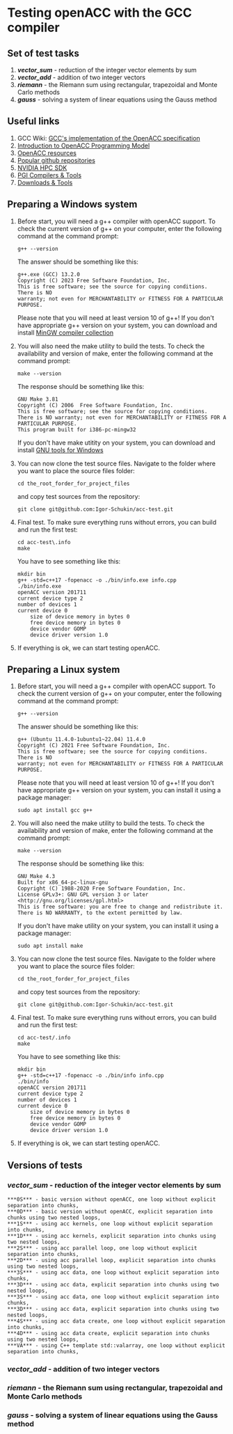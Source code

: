 # Testing openACC with the GCC compiler

## Set of test tasks

1. ***vector_sum*** - reduction of the integer vector elements by sum
1. ***vector_add*** - addition of two integer vectors
1. ***riemann*** - the Riemann sum using rectangular, trapezoidal and Monte Carlo methods
1. ***gauss*** - solving a system of linear equations using the Gauss method

## Useful links

1.  GCC Wiki: [GCC's implementation of the OpenACC specification](https://gcc.gnu.org/wiki/OpenACC)
1.  [Introduction to OpenACC Programming Model](https://ulhpc-tutorials.readthedocs.io/en/latest/gpu/openacc/basics/)
1.  [OpenACC resources](https://www.openacc.org/resources)
1.  [Popular github repositories](https://github.com/OpenACC)
1.  [NVIDIA HPC SDK](https://developer.nvidia.com/hpc-sdk)
1.  [PGI Compilers & Tools](https://www.pgroup.com/index.htm)
1.  [Downloads & Tools](https://www.openacc.org/tools)

## Preparing a Windows system

1.  Before start, you will need a g++ compiler with openACC support. To check the current version of g++ on your computer, enter the following command at the command prompt:
    ```
    g++ --version
    ```
    The answer should be something like this:
    ```
    g++.exe (GCC) 13.2.0
    Copyright (C) 2023 Free Software Foundation, Inc.
    This is free software; see the source for copying conditions.  There is NO
    warranty; not even for MERCHANTABILITY or FITNESS FOR A PARTICULAR PURPOSE.
    ```
    Please note that you will need at least version 10 of g++!
    If you don't have appropriate g++ version on your system, you can download and install [MinGW compiler collection](https://sourceforge.net/projects/gcc-win64/)

1. You will also need the make utility to build the tests. To check the availability and version of make, enter the following command at the command prompt:
    ```
    make --version
    ```
    The response should be something like this:
    ```
    GNU Make 3.81
    Copyright (C) 2006  Free Software Foundation, Inc.
    This is free software; see the source for copying conditions.
    There is NO warranty; not even for MERCHANTABILITY or FITNESS FOR A
    PARTICULAR PURPOSE.
    This program built for i386-pc-mingw32
    ```
    If you don't have make utitity on your system, you can download and install [GNU tools for Windows](https://sourceforge.net/projects/gnuwin32/)

1.  You can now clone the test source files. Navigate to the folder where you want to place the source files folder:
    ```
    cd the_root_forder_for_project_files
    ```
    and copy test sources from the repository:
    ```
    git clone git@github.com:Igor-Schukin/acc-test.git
    ```

1.  Final test. To make sure everything runs without errors, you can build and run the first test:
    ```
    cd acc-test\.info
    make
    ```
    You have to see something like this:
    ```
    mkdir bin
    g++ -std=c++17 -fopenacc -o ./bin/info.exe info.cpp
    ./bin/info.exe
    openACC version 201711
    current device type 2
    number of devices 1
    current device 0
        size of device memory in bytes 0
        free device memory in bytes 0
        device vendor GOMP
        device driver version 1.0
    ```

1.  If everything is ok, we can start testing openACC.

## Preparing a Linux system

1.  Before start, you will need a g++ compiler with openACC support. To check the current version of g++ on your computer, enter the following command at the command prompt:
    ```
    g++ --version
    ```
    The answer should be something like this:
    ```
    g++ (Ubuntu 11.4.0-1ubuntu1~22.04) 11.4.0
    Copyright (C) 2021 Free Software Foundation, Inc.
    This is free software; see the source for copying conditions.  There is NO
    warranty; not even for MERCHANTABILITY or FITNESS FOR A PARTICULAR PURPOSE.
    ```
    Please note that you will need at least version 10 of g++!
    If you don't have appropriate g++ version on your system, you can install it using a package manager:
    ```
    sudo apt install gcc g++
    ```

1. You will also need the make utility to build the tests. To check the availability and version of make, enter the following command at the command prompt:
    ```
    make --version
    ```
    The response should be something like this:
    ```
    GNU Make 4.3
    Built for x86_64-pc-linux-gnu
    Copyright (C) 1988-2020 Free Software Foundation, Inc.
    License GPLv3+: GNU GPL version 3 or later <http://gnu.org/licenses/gpl.html>
    This is free software: you are free to change and redistribute it.
    There is NO WARRANTY, to the extent permitted by law.
    ```
    If you don't have make utility on your system, you can install it using a package manager:
    ```
    sudo apt install make
    ```

1.  You can now clone the test source files. Navigate to the folder where you want to place the source files folder:
    ```
    cd the_root_forder_for_project_files
    ```
    and copy test sources from the repository:
    ```
    git clone git@github.com:Igor-Schukin/acc-test.git
    ```

1.  Final test. To make sure everything runs without errors, you can build and run the first test:
    ```
    cd acc-test/.info
    make
    ```
    You have to see something like this:
    ```
    mkdir bin
    g++ -std=c++17 -fopenacc -o ./bin/info info.cpp
    ./bin/info
    openACC version 201711
    current device type 2
    number of devices 1
    current device 0
        size of device memory in bytes 0
        free device memory in bytes 0
        device vendor GOMP
        device driver version 1.0
    ```

1.  If everything is ok, we can start testing openACC.

## Versions of tests

### ***vector_sum*** - reduction of the integer vector elements by sum
    ***0S*** - basic version without openACC, one loop without explicit separation into chunks,
    ***0D*** - basic version without openACC, explicit separation into chunks using two nested loops,
    ***1S*** - using acc kernels, one loop without explicit separation into chunks,
    ***1D*** - using acc kernels, explicit separation into chunks using two nested loops,
    ***2S*** - using acc parallel loop, one loop without explicit separation into chunks,
    ***2D*** - using acc parallel loop, explicit separation into chunks using two nested loops,
    ***3S*** - using acc data, one loop without explicit separation into chunks,
    ***3D*** - using acc data, explicit separation into chunks using two nested loops,
    ***3S*** - using acc data, one loop without explicit separation into chunks,
    ***3D*** - using acc data, explicit separation into chunks using two nested loops,
    ***4S*** - using acc data create, one loop without explicit separation into chunks,
    ***4D*** - using acc data create, explicit separation into chunks using two nested loops,
    ***VA*** - using C++ template std::valarray, one loop without explicit separation into chunks,
### ***vector_add*** - addition of two integer vectors
### ***riemann*** - the Riemann sum using rectangular, trapezoidal and Monte Carlo methods
### ***gauss*** - solving a system of linear equations using the Gauss method